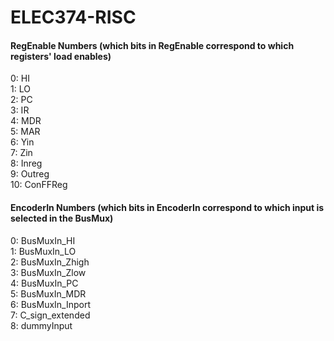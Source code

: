 # ELEC374-RISC

#### RegEnable Numbers (which bits in RegEnable correspond to which registers' load enables)

0: HI <br />
1: LO <br />
2: PC <br />
3: IR <br />
4: MDR <br />
5: MAR <br />
6: Yin <br />
7: Zin <br />
8: Inreg <br />
9: Outreg <br />
10: ConFFReg <br />

#### EncoderIn Numbers (which bits in EncoderIn correspond to which input is selected in the BusMux)
0: BusMuxIn_HI <br />
1: BusMuxIn_LO <br />
2: BusMuxIn_Zhigh <br />
3: BusMuxIn_Zlow <br />
4: BusMuxIn_PC <br />
5: BusMuxIn_MDR <br />
6: BusMuxIn_Inport <br />
7: C_sign_extended <br />
8: dummyInput <br />